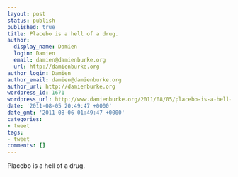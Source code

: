 ```yaml
---
layout: post
status: publish
published: true
title: Placebo is a hell of a drug.
author:
  display_name: Damien
  login: Damien
  email: damien@damienburke.org
  url: http://damienburke.org
author_login: Damien
author_email: damien@damienburke.org
author_url: http://damienburke.org
wordpress_id: 1671
wordpress_url: http://www.damienburke.org/2011/08/05/placebo-is-a-hell-of-a-drug/
date: '2011-08-05 20:49:47 +0000'
date_gmt: '2011-08-06 01:49:47 +0000'
categories:
- tweet
tags:
- tweet
comments: []
---
```

<p>Placebo is a hell of a drug.</p>
